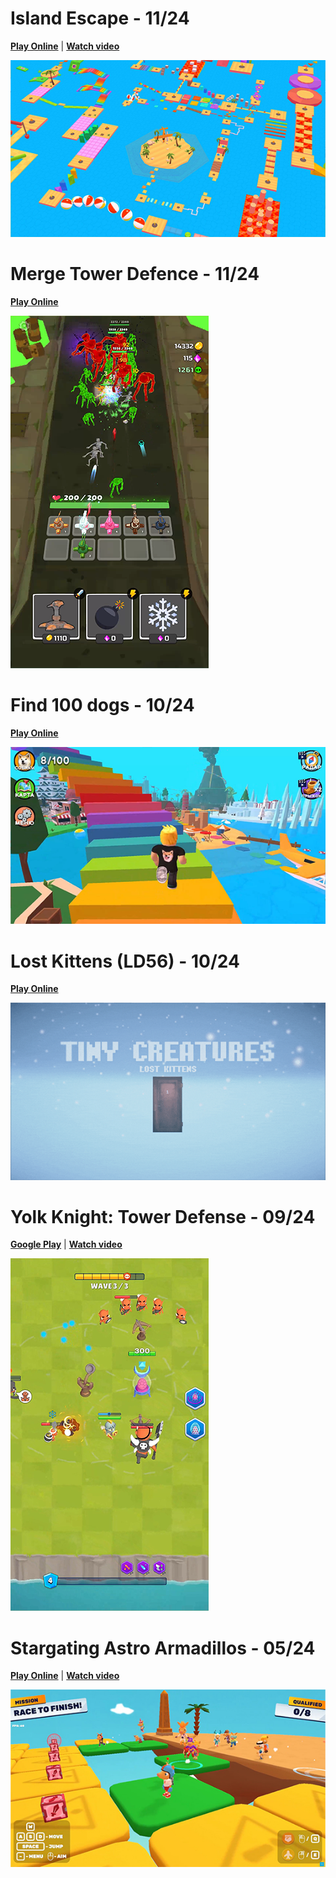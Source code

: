 # Island Escape - 11/24

**[Play Online](https://yandex.ru/games/app/381597?draft=true&lang=ruhttps://yandex.ru/games/app/381597?draft=true&lang=ru)** |
**[Watch video](https://youtu.be/ZGQj9b8yVc0)**

![Island Escape](./res/image%20robby%20island%20escape.png)

# Merge Tower Defence - 11/24

**[Play Online](https://play.google.com/store/apps/details?id=com.ZlodeyStudios.SmoothieBar)**

![Merge Tower Defence](./res/image%20merge%20tower%20defence.png)

# Find 100 dogs - 10/24

**[Play Online](https://yandex.ru/games/app/381596)**

![Find 100 dogs](./res/image%20robby%20find%20100%20dogs.png)

# Lost Kittens (LD56) - 10/24

**[Play Online](https://ybzpp.itch.io/tiny-creatures-lost-kittens-ld56)**

![Lost Kittens](./res/image%20lost%20kittens.png)

# Yolk Knight: Tower Defense - 09/24

**[Google Play](https://play.google.com/store/apps/details?id=com.ZlodeyStudios.YolkKnightTowerDefense)** |
**[Watch video](https://youtu.be/i5cxn2Tri6Q)**

![Yolk Knight: Tower Defense](./res/image%20tower%20defence.png)

# Stargating Astro Armadillos - 05/24

**[Play Online](https://play.stargating.io/)** |
**[Watch video](https://www.youtube.com/playlist?list=PLITokKBOe2oFVtZhu3FQpbJcajREEy45C)**

![Stargating Astro Armadillos](./res/image%20armadillos.png)